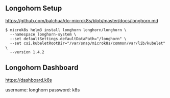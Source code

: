 Longohorn Setup
---------------
https://github.com/balchua/do-microk8s/blob/master/docs/longhorn.md

```
$ microk8s helm3 install longhorn longhorn/longhorn \
  --namespace longhorn-system \
  --set defaultSettings.defaultDataPath="/longhorn" \
  --set csi.kubeletRootDir="/var/snap/microk8s/common/var/lib/kubelet" \
  --version 1.4.2
```

Longohorn Dashboard
-------------------

https://dashboard.k8s

username: longhorn
password: k8s
